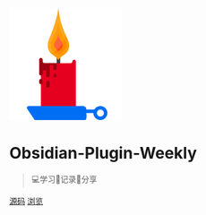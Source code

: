 ![logo](./img/logo.png ':size=100')

# Obsidian-Plugin-Weekly

> 💻学习📝记录🔗分享

[源码](https://github.com/eryajf/Obsidian-Plugin-Weekly)
[浏览](README.md)